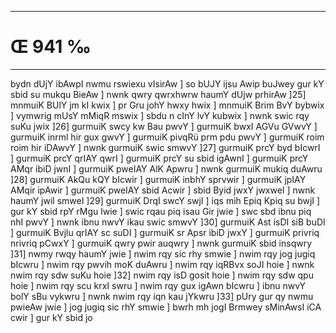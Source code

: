___
# Œ 941 ‰
---
bydn dUjY ibAwpI nwmu rswiexu vIsirAw ] so bUJY ijsu Awip buJwey gur kY
sbid su mukqu BieAw ] nwnk qwry qwrxhwrw haumY dUjw prhirAw ]25]
mnmuiK BUlY jm kI kwix ] pr Gru johY hwxy hwix ] mnmuiK Brim BvY
bybwix ] vymwrig mUsY mMiqR mswix ] sbdu n cInY lvY kubwix ] nwnk swic
rqy suKu jwix ]26] gurmuiK swcy kw Bau pwvY ] gurmuiK bwxI AGVu GVwvY
] gurmuiK inrml hir gux gwvY ] gurmuiK pivqRü prm pdu pwvY ] gurmuiK
roim roim hir iDAwvY ] nwnk gurmuiK swic smwvY ]27] gurmuiK prcY byd
bIcwrI ] gurmuiK prcY qrIAY qwrI ] gurmuiK prcY su sbid igAwnI ]
gurmuiK prcY AMqr ibiD jwnI ] gurmuiK pweIAY AlK Apwru ] nwnk
gurmuiK mukiq duAwru ]28] gurmuiK AkQu kQY bIcwir ] gurmuiK inbhY
sprvwir ] gurmuiK jpIAY AMqir ipAwir ] gurmuiK pweIAY sbid Acwir
] sbid Byid jwxY jwxweI ] nwnk haumY jwil smweI ]29] gurmuiK DrqI
swcY swjI ] iqs mih Epiq Kpiq su bwjI ] gur kY sbid rpY rMgu lwie ]
swic rqau piq isau Gir jwie ] swc sbd ibnu piq nhI pwvY ] nwnk
ibnu nwvY ikau swic smwvY ]30] gurmuiK Ast isDI siB buDI ] gurmuiK
Bvjlu qrIAY sc suDI ] gurmuiK sr Apsr ibiD jwxY ] gurmuiK privriq
nrivriq pCwxY ] gurmuiK qwry pwir auqwry ] nwnk gurmuiK sbid insqwry
]31] nwmy rwqy haumY jwie ] nwim rqy sic rhy smwie ] nwim rqy jog
jugiq bIcwru ] nwim rqy pwvih moK duAwru ] nwim rqy iqRBvx soJI hoie ]
nwnk nwim rqy sdw suKu hoie ]32] nwim rqy isD gosit hoie ] nwim rqy
sdw qpu hoie ] nwim rqy scu krxI swru ] nwim rqy gux igAwn bIcwru ]
ibnu nwvY bolY sBu vykwru ] nwnk nwim rqy iqn kau jYkwru ]33] pUry gur qy
nwmu pwieAw jwie ] jog jugiq sic rhY smwie ] bwrh mh jogI Brmwey
sMinAwsI iCA cwir ] gur kY sbid jo
####
